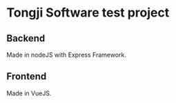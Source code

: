 # Tongji Software test project

## Backend
Made in nodeJS with Express Framework.

## Frontend
Made in VueJS.
